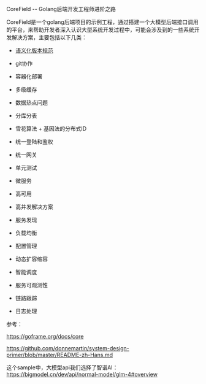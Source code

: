 CoreField -- Golang后端开发工程师进阶之路

CoreField是一个golang后端项目的示例工程，通过搭建一个大模型后端接口调用的平台，来帮助开发者深入认识大型系统开发过程中，可能会涉及到的一些系统开发解决方案，主要包括以下几类：

* [语义化版本规范](./docs/semantic_versions.md)
* git协作
* 容器化部署

* 多级缓存
* 数据热点问题
* 分库分表
* 雪花算法 + 基因法的分布式ID
* 统一登陆和鉴权
* 统一网关
* 单元测试

* 微服务
* 高可用
* 高并发解决方案
* 服务发现
* 负载均衡
* 配置管理
* 动态扩容缩容
* 智能调度
* 服务可观测性
* 链路跟踪
* 日志处理


参考：

https://goframe.org/docs/core

https://github.com/donnemartin/system-design-primer/blob/master/README-zh-Hans.md

这个sample中，大模型api我们选择了智谱AI： https://bigmodel.cn/dev/api/normal-model/glm-4#overview

